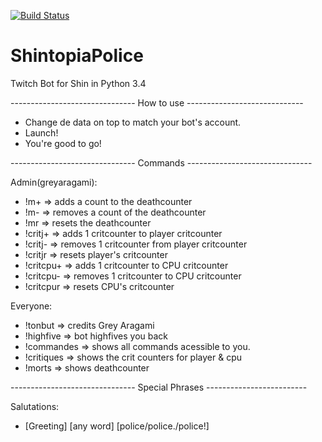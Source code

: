 [![Build Status](https://travis-ci.org/GreyAragami/ShintopiaPolice.svg?branch=master)](https://travis-ci.org/GreyAragami/ShintopiaPolice)
# ShintopiaPolice
Twitch Bot for Shin in Python 3.4

------------------------------- How to use -----------------------------

- Change de data on top to match your bot's account.
- Launch!
- You're good to go!

------------------------------- Commands -------------------------------

Admin(greyaragami):
- !m+ => adds a count to the deathcounter 
- !m- => removes a count of the deathcounter 
- !mr => resets the deathcounter 
- !critj+ => adds 1 critcounter to player critcounter 
- !critj- => removes 1 critcounter from player critcounter
- !critjr => resets player's critcounter
- !critcpu+ => adds 1 critcounter to CPU critcounter 
- !critcpu- => removes 1 critcounter to CPU critcounter
- !critcpur => resets CPU's critcounter

Everyone:
- !tonbut => credits Grey Aragami
- !highfive => bot highfives you back
- !commandes => shows all commands acessible to you.
- !critiques => shows the crit counters for player & cpu
- !morts => shows deathcounter

------------------------------- Special Phrases -------------------------

Salutations:
  - [Greeting] [any word] [police/police./police!] 

